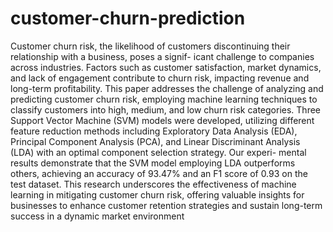 # customer-churn-prediction
Customer churn risk, the likelihood of customers
discontinuing their relationship with a business, poses a signif-
icant challenge to companies across industries. Factors such as
customer satisfaction, market dynamics, and lack of engagement
contribute to churn risk, impacting revenue and long-term
profitability. This paper addresses the challenge of analyzing
and predicting customer churn risk, employing machine learning
techniques to classify customers into high, medium, and low
churn risk categories. Three Support Vector Machine (SVM)
models were developed, utilizing different feature reduction
methods including Exploratory Data Analysis (EDA), Principal
Component Analysis (PCA), and Linear Discriminant Analysis
(LDA) with an optimal component selection strategy. Our experi-
mental results demonstrate that the SVM model employing LDA
outperforms others, achieving an accuracy of 93.47% and an F1
score of 0.93 on the test dataset. This research underscores the
effectiveness of machine learning in mitigating customer churn
risk, offering valuable insights for businesses to enhance customer
retention strategies and sustain long-term success in a dynamic
market environment
